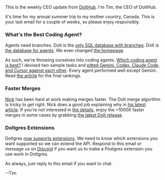 This is the weekly CEO update from [DoltHub](https://www.dolthub.com/). I'm Tim, the CEO of DoltHub. 

It's time for my annual summer trip to my mother country, Canada. This is your last email for a couple of weeks, so please enjoy responsibly.

### What's the Best Coding Agent?

Agents need branches. Dolt is the [only SQL database with branches](https://www.dolthub.com/blog/2024-09-18-database-branches/). Dolt is [the database for agents](https://www.dolthub.com/blog/2025-03-17-dolt-agentic-workflows/). We even changed [the homepage](https://www.dolthub.com/). 

As such, we're throwing ourselves into coding agents. [Which coding agent is best?](https://www.dolthub.com/blog/2025-07-15-best-coding-agent/) I devised two sample tasks and [pitted Gemini, Codex, Claude Code, and Cursor against each other](https://www.dolthub.com/blog/2025-07-15-best-coding-agent/). Every agent performed well except Gemini. Read [the article](https://www.dolthub.com/blog/2025-07-15-best-coding-agent/) for the final rankings.

### Faster Merges

[Nick](https://www.dolthub.com/team#nick) has been hard at work making merges faster. The Dolt merge algorithm is tricky to get right. Nick does a good job explaining why in [his latest article](https://www.dolthub.com/blog/2025-07-16-announcing-fast-merge/). If you're not interested in [the details](https://www.dolthub.com/blog/2025-07-16-announcing-fast-merge/), enjoy the >1000X faster merges in some cases by grabbing [the latest Dolt release](https://github.com/dolthub/dolt/releases).

### Doltgres Extensions

Doltgres [now supports extensions](https://www.dolthub.com/blog/2025-07-14-loading-native-extensions-alpha/). We need to know which extensions you want supported so we can extend the API. Respond to this email or message us on [Discord](https://discord.gg/gqr7K4VNKe) if you want us to make a Postgres extension you use work in Doltgres.

As always, just reply to this email if you want to chat.

--Tim